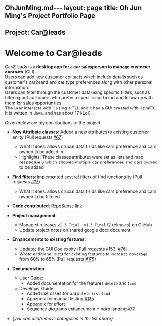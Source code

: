 OhJunMing.md---
layout: page
title: Oh Jun Ming's Project Portfolio Page
---

## Project: Car@leads


# Welcome to Car@leads
Car@leads is a **desktop app for a car salesperson to manage customer contacts** (CLI).
<br> Users can add new customer contacts which include details such as customer's car brand and car type preferences along with other personal information.
<br> Users can filter through the customer data using specific filters, such as filtering out customers who prefer a specific car brand and follow up with them for sales opportunities.
<br> The user interacts with it using a CLI, and it has a GUI created with JavaFX. It is written in Java, and has about 17 kLoC.


Given below are my contributions to the project.


* **New Attribute classes**: Added a new attributes to existing customer entity (Pull requests [\#67](https://github.com/AY2021S2-CS2103T-W12-2/tp/pull/67))
  * What it does: allows crucial data fields like cars preference and cars owned to be added in.
  * Highlights: These classes attributes were set as lists and map respectively which allowed multiple car preferences and cars owned to be added


* **Find filters**: Implemented several filters of find functionality (Pull requests [\#72](https://github.com/AY2021S2-CS2103T-W12-2/tp/pull/72))
  * What it does: allows crucial data fields like cars preference and cars owned to be filtered.

* **Code contributed**: [RepoSense link](https://nus-cs2103-ay2021s2.github.io/tp-dashboard/?search=&sort=groupTitle&sortWithin=title&timeframe=commit&mergegroup=&groupSelect=groupByRepos&breakdown=true&checkedFileTypes=docs~functional-code~test-code~other&since=&tabOpen=true&tabType=authorship&tabAuthor=OhJunMing&tabRepo=AY2021S2-CS2103T-W12-2%2Ftp%5Bmaster%5D&authorshipIsMergeGroup=false&authorshipFileTypes=docs~functional-code~test-code~other&authorshipIsBinaryFileTypeChecked=false)

* **Project management**:
  * Managed releases `v1.3 Trial` - `v1.3 Final` (2 releases) on GitHub
  * Update project notes on shared google docs document.

* **Enhancements to existing features**:
  * Updated the GUI Coe expiry (Pull requests [\#153](https://github.com/AY2021S2-CS2103T-W12-2/tp/pull/153), [\#76](https://github.com/AY2021S2-CS2103T-W12-2/tp/pull/76/files))
  * Wrote additional tests for existing features to increase coverage from 60% to 65% (Pull requests [\#175](https://github.com/AY2021S2-CS2103T-W12-2/tp/pull/175))

* **Documentation**:
  * User Guide:
    * Added documentation for the features `delete` and `find`
  * Developer Guide:
    * Added use cases for `add` `delete` `list` `find`
    * Appendix for manual testing [\#185](https://github.com/AY2021S2-CS2103T-W12-2/tp/pull/185)
    * Appendix for effort
    * Sequence diagrams enhancement
  *Index landing:[\#77](https://github.com/AY2021S2-CS2103T-W12-2/tp/pull/77/files)


* _{you can add/remove categories in the list above}_
